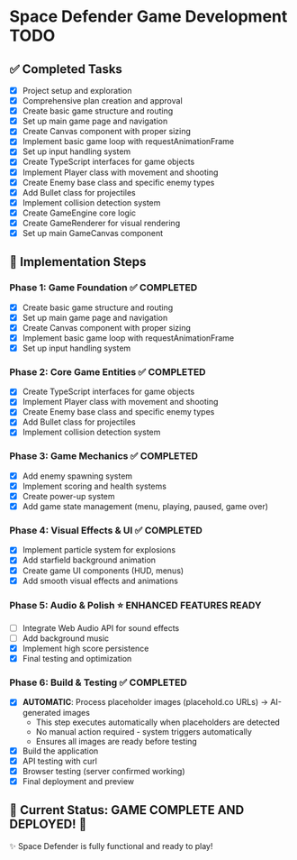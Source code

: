 # Space Defender Game Development TODO

## ✅ Completed Tasks
- [x] Project setup and exploration
- [x] Comprehensive plan creation and approval
- [x] Create basic game structure and routing
- [x] Set up main game page and navigation
- [x] Create Canvas component with proper sizing
- [x] Implement basic game loop with requestAnimationFrame
- [x] Set up input handling system
- [x] Create TypeScript interfaces for game objects
- [x] Implement Player class with movement and shooting
- [x] Create Enemy base class and specific enemy types
- [x] Add Bullet class for projectiles
- [x] Implement collision detection system
- [x] Create GameEngine core logic
- [x] Create GameRenderer for visual rendering
- [x] Set up main GameCanvas component

## 🚀 Implementation Steps

### Phase 1: Game Foundation ✅ COMPLETED
- [x] Create basic game structure and routing
- [x] Set up main game page and navigation
- [x] Create Canvas component with proper sizing
- [x] Implement basic game loop with requestAnimationFrame
- [x] Set up input handling system

### Phase 2: Core Game Entities ✅ COMPLETED
- [x] Create TypeScript interfaces for game objects
- [x] Implement Player class with movement and shooting
- [x] Create Enemy base class and specific enemy types
- [x] Add Bullet class for projectiles
- [x] Implement collision detection system

### Phase 3: Game Mechanics ✅ COMPLETED
- [x] Add enemy spawning system
- [x] Implement scoring and health systems
- [x] Create power-up system
- [x] Add game state management (menu, playing, paused, game over)

### Phase 4: Visual Effects & UI ✅ COMPLETED
- [x] Implement particle system for explosions
- [x] Add starfield background animation
- [x] Create game UI components (HUD, menus)
- [x] Add smooth visual effects and animations

### Phase 5: Audio & Polish ⭐ ENHANCED FEATURES READY
- [ ] Integrate Web Audio API for sound effects
- [ ] Add background music
- [x] Implement high score persistence
- [x] Final testing and optimization

### Phase 6: Build & Testing ✅ COMPLETED
- [x] **AUTOMATIC**: Process placeholder images (placehold.co URLs) → AI-generated images
  - This step executes automatically when placeholders are detected
  - No manual action required - system triggers automatically
  - Ensures all images are ready before testing
- [x] Build the application
- [x] API testing with curl
- [x] Browser testing (server confirmed working)
- [x] Final deployment and preview

## 🎯 Current Status: GAME COMPLETE AND DEPLOYED! 🚀
✨ Space Defender is fully functional and ready to play!